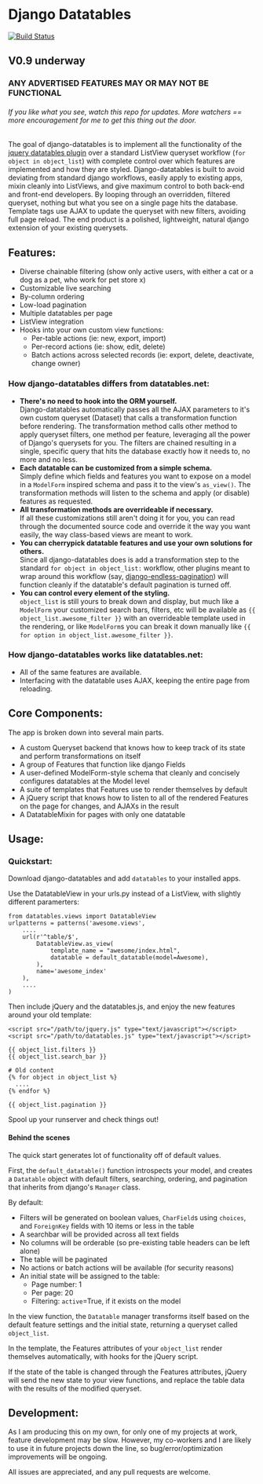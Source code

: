 # Django Datatables #
[![Build Status](https://secure.travis-ci.org/christhekeele/django-datatables.png)](http://travis-ci.org/christhekeele/django-datatables)

## V0.9 underway ##

### ANY ADVERTISED FEATURES MAY OR MAY NOT BE FUNCTIONAL ###

###### If you like what you see, watch this repo for updates. More watchers == more encouragement for me to get this thing out the door. ######

The goal of django-datatables is to implement all the functionality of the [jquery datatables plugin](http://datatables.net) over a standard ListView queryset workflow (`for object in object_list`) with complete control over which features are implemented and how they are styled. Django-datatables is built to avoid deviating from standard django workflows, easily apply to existing apps, mixin cleanly into ListViews, and give maximum control to both back-end and front-end developers. By looping through an overridden, filtered queryset, nothing but what you see on a single page hits the database. Template tags use AJAX to update the queryset with new filters, avoiding full page reload. The end product is a polished, lightweight, natural django extension of your existing querysets.

## Features: ##

-  Diverse chainable filtering (show only active users, with either a cat or a dog as a pet, who work for pet store x)
-  Customizable live searching
-  By-column ordering
-  Low-load pagination
-  Multiple datatables per page
-  ListView integration
-  Hooks into your own custom view functions:
   -  Per-table actions (ie: new, export, import)
   -  Per-record actions (ie: show, edit, delete)
   -  Batch actions across selected records (ie: export, delete, deactivate, change owner)

### How django-datatables differs from datatables.net: ###

-  __There's no need to hook into the ORM yourself.__  
   Django-datatables automatically passes all the AJAX parameters to it's own custom queryset (Dataset) that calls a transformation function before rendering. The transformation method calls other method to apply queryset filters, one method per feature, leveraging all the power of Django's querysets for you. The filters are chained resulting in a single, specific query that hits the database exactly how it needs to, no more and no less.
-  __Each datatable can be customized from a simple schema.__  
   Simply define which fields and features you want to expose on a model in a `ModelForm` inspired schema and pass it to the view's `as_view()`. The transformation methods will listen to the schema and apply (or disable) features as requested.
-  __All transformation methods are overrideable if necessary.__  
   If all these customizations still aren't doing it for you, you can read through the documented source code and override it the way you want easily, the way class-based views are meant to work.
-  __You can cherrypick datatable features and use your own solutions for others.__  
   Since all django-datatables does is add a transformation step to the standard `for object in object_list:` workflow, other plugins meant to wrap around this workflow (say, [django-endless-pagination](http://django-endless-pagination.readthedocs.org/en/latest/)) will function cleanly if the datatable's default pagination is turned off.
-  __You can control every element of the styling.__  
   `object_list` is still yours to break down and display, but much like a `ModelForm` your customized search bars, filters, etc will be available as `{{ object_list.awesome_filter }}` with an overrideable template used in the rendering, or like `ModelForm`s you can break it down manually like `{{ for option in object_list.awesome_filter }}`.
   
### How django-datatables works like datatables.net: ###

-  All of the same features are available.
-  Interfacing with the datatable uses AJAX, keeping the entire page from reloading.
   
## Core Components: ##

The app is broken down into several main parts.

-  A custom Queryset backend that knows how to keep track of its state and perform transformations on itself
-  A group of Features that function like django Fields
-  A user-defined ModelForm-style schema that cleanly and concisely configures datatables at the Model level
-  A suite of templates that Features use to render themselves by default
-  A jQuery script that knows how to listen to all of the rendered Features on the page for changes, and AJAXs in the result
-  A DatatableMixin for pages with only one datatable

## Usage: ##

### Quickstart: ###

Download django-datatables and add `datatables` to your installed apps.

Use the DatatableView in your urls.py instead of a ListView, with slightly different paramerters:

    from datatables.views import DatatableView
    urlpatterns = patterns('awesome.views',
        ....
        url(r'^table/$',
            DatatableView.as_view(
                template_name = "awesome/index.html",
                datatable = default_datatable(model=Awesome),
            ),
            name='awesome_index'
        ),
        ....
    )

Then include jQuery and the datatables.js, and enjoy the new features around your old template:

    <script src="/path/to/jquery.js" type="text/javascript"></script>
    <script src="/path/to/datatables.js" type="text/javascript"></script>
    
    {{ object_list.filters }}
    {{ object_list.search_bar }}
    
    # Old content
    {% for object in object_list %}
      ....
    {% endfor %}
    
    {{ object_list.pagination }}

Spool up your runserver and check things out!

#### Behind the scenes ####

The quick start generates lot of functionality off of default values.

First, the `default_datatable()` function introspects your model, and creates a `Datatable` object with default filters, searching, ordering, and pagination that inherits from django's `Manager` class.

By default:

-  Filters will be generated on boolean values, `CharField`s using `choices`, and `ForeignKey` fields with 10 items or less in the table
-  A searchbar will be provided across all text fields
-  No columns will be orderable (so pre-existing table headers can be left alone)
-  The table will be paginated
-  No actions or batch actions will be available (for security reasons)
-  An initial state will be assigned to the table:
   - Page number: 1
   - Per page: 20
   - Filtering: `active`=True, if it exists on the model

In the view function, the `Datatable` manager transforms itself based on the default feature settings and the initial state, returning a queryset called `object_list`.

In the template, the Features attributes of your `object_list` render themselves automatically, with hooks for the jQuery script.

If the state of the table is changed through the Features attributes, jQuery will send the new state to your view functions, and replace the table data with the results of the modified queryset.

## Development: ##

As I am producing this on my own, for only one of my projects at work, feature development may be slow. However, my co-workers and I are likely to use it in future projects down the line, so bug/error/optimization improvements will be ongoing.

All issues are appreciated, and any pull requests are welcome.